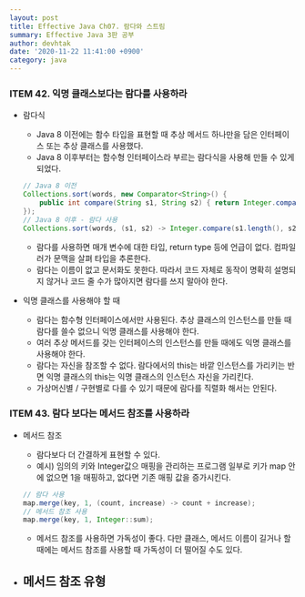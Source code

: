 ```yaml
---
layout: post
title: Effective Java Ch07. 람다와 스트림
summary: Effective Java 3판 공부
author: devhtak
date: '2020-11-22 11:41:00 +0900'
category: java
---
```


### ITEM 42. 익명 클래스보다는 람다를 사용하라
- 람다식
  - Java 8 이전에는 함수 타입을 표현할 때 추상 메서드 하나만을 담은 인터페이스 또는 추상 클래스를 사용했다.
  - Java 8 이후부터는 함수형 인터페이스라 부르는 람다식을 사용해 만들 수 있게 되었다.
  ```java
  // Java 8 이전
  Collections.sort(words, new Comparator<String>() {
      public int compare(String s1, String s2) { return Integer.compare(s1.length(), s2.length()); }
  });
  // Java 8 이후 - 람다 사용
  Collections.sort(words, (s1, s2) -> Integer.compare(s1.length(), s2.length()));
  ```
  - 람다를 사용하면 매개 변수에 대한 타입, return type 등에 언급이 없다. 컴파일러가 문맥을 살펴 타입을 추론한다.
  - 람다는 이름이 없고 문서화도 못한다. 따라서 코드 자체로 동작이 명확히 설명되지 않거나 코드 줄 수가 많아지면 람다를 쓰지 말아야 한다.
  
- 익명 클래스를 사용해야 할 때
  - 람다는 함수형 인터페이스에서만 사용된다. 추상 클래스의 인스턴스를 만들 때 람다를 쓸수 없으니 익명 클래스를 사용해야 한다.
  - 여러 추상 메서드를 갖는 인터페이스의 인스턴스를 만들 때에도 익명 클래스를 사용해야 한다.
  - 람다는 자신을 참조할 수 없다. 람다에서의 this는 바깥 인스턴스를 가리키는 반면 익명 클래스의 this는 익명 클래스의 인스턴스 자신을 가리킨다.
  - 가상머신별 / 구현별로 다를 수 있기 때문에 람다를 직렬화 해서는 안된다.
  
### ITEM 43. 람다 보다는 메서드 참조를 사용하라
- 메서드 참조
  - 람다보다 더 간결하게 표현할 수 있다.
  - 예시) 임의의 키와 Integer값으 매핑을 관리하는 프로그램 일부로 키가 map 안에 없으면 1을 매핑하고, 없다면 기존 매핑 값을 증가시킨다.  
  ```java
  // 람다 사용
  map.merge(key, 1, (count, increase) -> count + increase);
  // 메서드 참조 사용
  map.merge(key, 1, Integer::sum);
  ```
  - 메서드 참조를 사용하면 가독성이 좋다. 다만 클래스, 메서드 이름이 길거나 할 때에는 메서드 참조를 사용할 때 가독성이 더 떨어질 수도 있다.
  
- 메서드 참조 유형 
  - 
  
  
